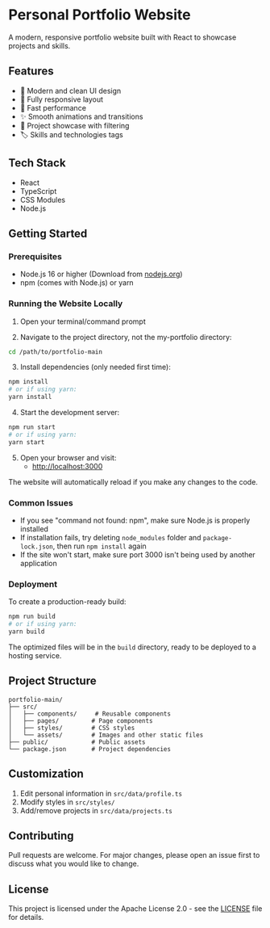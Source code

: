 # Personal Portfolio Website

A modern, responsive portfolio website built with React to showcase projects and skills.

## Features

- 🎨 Modern and clean UI design
- 📱 Fully responsive layout
- 🚀 Fast performance
- ✨ Smooth animations and transitions
- 🎯 Project showcase with filtering
- 🏷️ Skills and technologies tags

## Tech Stack

- React
- TypeScript
- CSS Modules
- Node.js

## Getting Started

### Prerequisites

- Node.js 16 or higher (Download from [nodejs.org](https://nodejs.org))
- npm (comes with Node.js) or yarn

### Running the Website Locally

1. Open your terminal/command prompt

2. Navigate to the project directory, not the my-portfolio directory:
```bash
cd /path/to/portfolio-main
```

3. Install dependencies (only needed first time):
```bash
npm install
# or if using yarn:
yarn install
```

4. Start the development server:
```bash
npm run start
# or if using yarn:
yarn start
```

5. Open your browser and visit:
   - [http://localhost:3000](http://localhost:3000)
   
The website will automatically reload if you make any changes to the code.

### Common Issues

- If you see "command not found: npm", make sure Node.js is properly installed
- If installation fails, try deleting `node_modules` folder and `package-lock.json`, then run `npm install` again
- If the site won't start, make sure port 3000 isn't being used by another application

### Deployment

To create a production-ready build:

```bash
npm run build
# or if using yarn:
yarn build
```

The optimized files will be in the `build` directory, ready to be deployed to a hosting service.

## Project Structure

```
portfolio-main/
├── src/
│   ├── components/     # Reusable components
│   ├── pages/         # Page components
│   ├── styles/        # CSS styles
│   └── assets/        # Images and other static files
├── public/            # Public assets
└── package.json       # Project dependencies
```

## Customization

1. Edit personal information in `src/data/profile.ts`
2. Modify styles in `src/styles/`
3. Add/remove projects in `src/data/projects.ts`

## Contributing

Pull requests are welcome. For major changes, please open an issue first to discuss what you would like to change.

## License

This project is licensed under the Apache License 2.0 - see the [LICENSE](LICENSE) file for details.

